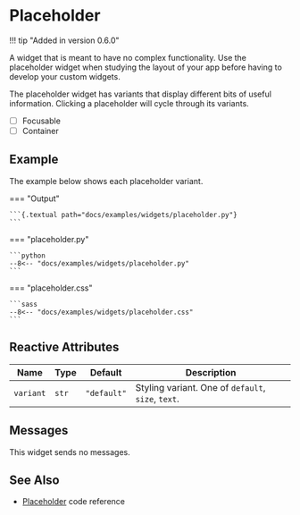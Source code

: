 # Placeholder

!!! tip "Added in version 0.6.0"

A widget that is meant to have no complex functionality.
Use the placeholder widget when studying the layout of your app before having to develop your custom widgets.

The placeholder widget has variants that display different bits of useful information.
Clicking a placeholder will cycle through its variants.

- [ ] Focusable
- [ ] Container

## Example

The example below shows each placeholder variant.

=== "Output"

    ```{.textual path="docs/examples/widgets/placeholder.py"}
    ```

=== "placeholder.py"

    ```python
    --8<-- "docs/examples/widgets/placeholder.py"
    ```

=== "placeholder.css"

    ```sass
    --8<-- "docs/examples/widgets/placeholder.css"
    ```

## Reactive Attributes

| Name       | Type   | Default     | Description                                        |
| ---------- | ------ | ----------- | -------------------------------------------------- |
| `variant`  | `str`  | `"default"` | Styling variant. One of `default`, `size`, `text`. |


## Messages

This widget sends no messages.

## See Also

* [Placeholder](../api/placeholder.md) code reference
